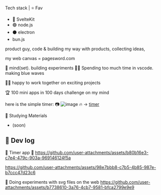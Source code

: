Tech stack | ⭐ Fav
- 🧡 SvelteKit
- 🟢 node.js
- ⚫ electron
- bun.js

product guy, code & building my way with products, collecting ideas, 

my web canvas = pagesword.com

🧠 mind(set). building experiments 👨‍💻 Spending too much time in vscode. making blue waves






👨‍💻 happy to work together on exciting projects



🏆 100 mini apps in 100 days challenge on my mind

here is the simple timer:
📷 ![image](https://github.com/user-attachments/assets/49423dfa-9171-4ca4-9428-da0ddff29966)
🔥 -> [timer](https://pagesword.com/timer)



📘 Studying Materials
- (soon)


## 📄 Dev log

🔹 Timer app
🎥 https://github.com/user-attachments/assets/b80b16e3-c7e4-479c-903a-969146124f5a



https://github.com/user-attachments/assets/98e7bbb8-c7b5-4b85-987e-b7ccc47d23c6



🔹 Doing experiments with svg files on the web
https://github.com/user-attachments/assets/b7738610-3a76-4cb7-9581-bfca2799e9e9


